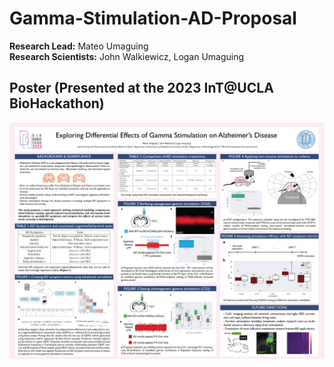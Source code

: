 # Gamma-Stimulation-AD-Proposal

**Research Lead:** Mateo Umaguing<br>
**Research Scientists:** John Walkiewicz, Logan Umaguing

## Poster (Presented at the 2023 InT@UCLA BioHackathon)
![poster](https://raw.githubusercontent.com/mateouma/Gamma-Stimulation-AD-Proposal/main/poster.png)
